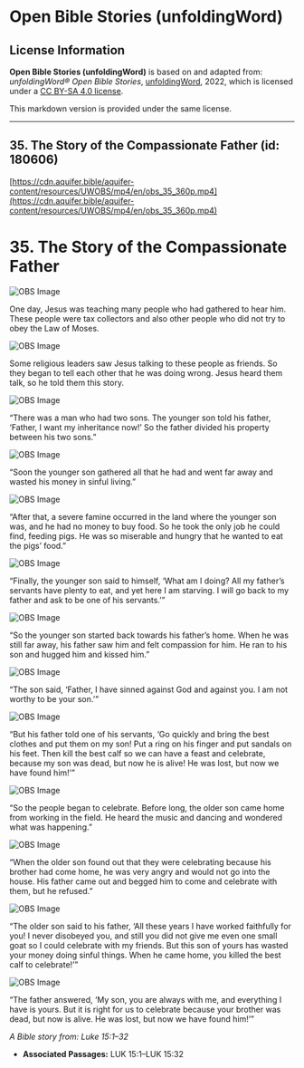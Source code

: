 # Open Bible Stories (unfoldingWord)

## License Information

**Open Bible Stories (unfoldingWord)** is based on and adapted from: _unfoldingWord® Open Bible Stories_, [unfoldingWord](https://unfoldingword.org/utw), 2022, which is licensed under a [CC BY-SA 4.0 license](https://creativecommons.org/licenses/by-sa/4.0/legalcode.en).

This markdown version is provided under the same license.



--------------------------------

## 35. The Story of the Compassionate Father (id: 180606)

[https://cdn.aquifer.bible/aquifer-content/resources/UWOBS/mp4/en/obs_35_360p.mp4](https://cdn.aquifer.bible/aquifer-content/resources/UWOBS/mp4/en/obs_35_360p.mp4)

35\. The Story of the Compassionate Father
==========================================

![OBS Image](https://cdn.aquifer.bible/aquifer-content/resources/UWOBS/jpg/360px/obs-en-35-01.jpg)

One day, Jesus was teaching many people who had gathered to hear him. These people were tax collectors and also other people who did not try to obey the Law of Moses.

![OBS Image](https://cdn.aquifer.bible/aquifer-content/resources/UWOBS/jpg/360px/obs-en-35-02.jpg)

Some religious leaders saw Jesus talking to these people as friends. So they began to tell each other that he was doing wrong. Jesus heard them talk, so he told them this story.

![OBS Image](https://cdn.aquifer.bible/aquifer-content/resources/UWOBS/jpg/360px/obs-en-35-03.jpg)

“There was a man who had two sons. The younger son told his father, ‘Father, I want my inheritance now!’ So the father divided his property between his two sons.”

![OBS Image](https://cdn.aquifer.bible/aquifer-content/resources/UWOBS/jpg/360px/obs-en-35-04.jpg)

“Soon the younger son gathered all that he had and went far away and wasted his money in sinful living.”

![OBS Image](https://cdn.aquifer.bible/aquifer-content/resources/UWOBS/jpg/360px/obs-en-35-05.jpg)

“After that, a severe famine occurred in the land where the younger son was, and he had no money to buy food. So he took the only job he could find, feeding pigs. He was so miserable and hungry that he wanted to eat the pigs’ food.”

![OBS Image](https://cdn.aquifer.bible/aquifer-content/resources/UWOBS/jpg/360px/obs-en-35-06.jpg)

“Finally, the younger son said to himself, ‘What am I doing? All my father’s servants have plenty to eat, and yet here I am starving. I will go back to my father and ask to be one of his servants.’”

![OBS Image](https://cdn.aquifer.bible/aquifer-content/resources/UWOBS/jpg/360px/obs-en-35-07.jpg)

“So the younger son started back towards his father’s home. When he was still far away, his father saw him and felt compassion for him. He ran to his son and hugged him and kissed him.”

![OBS Image](https://cdn.aquifer.bible/aquifer-content/resources/UWOBS/jpg/360px/obs-en-35-08.jpg)

“The son said, ‘Father, I have sinned against God and against you. I am not worthy to be your son.’”

![OBS Image](https://cdn.aquifer.bible/aquifer-content/resources/UWOBS/jpg/360px/obs-en-35-09.jpg)

“But his father told one of his servants, ‘Go quickly and bring the best clothes and put them on my son! Put a ring on his finger and put sandals on his feet. Then kill the best calf so we can have a feast and celebrate, because my son was dead, but now he is alive! He was lost, but now we have found him!’”

![OBS Image](https://cdn.aquifer.bible/aquifer-content/resources/UWOBS/jpg/360px/obs-en-35-10.jpg)

“So the people began to celebrate. Before long, the older son came home from working in the field. He heard the music and dancing and wondered what was happening.”

![OBS Image](https://cdn.aquifer.bible/aquifer-content/resources/UWOBS/jpg/360px/obs-en-35-11.jpg)

“When the older son found out that they were celebrating because his brother had come home, he was very angry and would not go into the house. His father came out and begged him to come and celebrate with them, but he refused.”

![OBS Image](https://cdn.aquifer.bible/aquifer-content/resources/UWOBS/jpg/360px/obs-en-35-12.jpg)

“The older son said to his father, ‘All these years I have worked faithfully for you! I never disobeyed you, and still you did not give me even one small goat so I could celebrate with my friends. But this son of yours has wasted your money doing sinful things. When he came home, you killed the best calf to celebrate!’”

![OBS Image](https://cdn.aquifer.bible/aquifer-content/resources/UWOBS/jpg/360px/obs-en-35-13.jpg)

“The father answered, ‘My son, you are always with me, and everything I have is yours. But it is right for us to celebrate because your brother was dead, but now is alive. He was lost, but now we have found him!’”

*A Bible story from: Luke 15:1–32*

* **Associated Passages:** LUK 15:1–LUK 15:32

